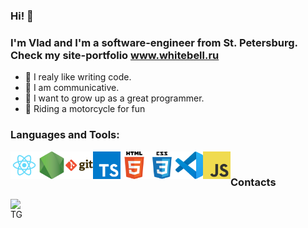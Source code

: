 ### Hi! 👋
### I'm Vlad and I'm a software-engineer from St. Petersburg. Check my site-portfolio www.whitebell.ru

- 💪 I realy like writing code.
- 💬 I am communicative.
- 🌱 I want to grow up as a great programmer.
- 🎉 Riding a motorcycle for fun
 

 ### Languages and Tools:

<img align="left" alt="React" width="44px" src="https://raw.githubusercontent.com/github/explore/80688e429a7d4ef2fca1e82350fe8e3517d3494d/topics/react/react.png" />
<img align="left" alt="NODE.js" width="44px" src="https://raw.githubusercontent.com/github/explore/80688e429a7d4ef2fca1e82350fe8e3517d3494d/topics/nodejs/nodejs.png" />
<img align="left" alt="git" width="44px" src="https://raw.githubusercontent.com/github/explore/80688e429a7d4ef2fca1e82350fe8e3517d3494d/topics/git/git.png" />
<img align="left" alt="typescript" width="44px" src="https://raw.githubusercontent.com/github/explore/80688e429a7d4ef2fca1e82350fe8e3517d3494d/topics/typescript/typescript.png" />
<img align="left" alt="HTML5" width="44px" src="https://raw.githubusercontent.com/github/explore/80688e429a7d4ef2fca1e82350fe8e3517d3494d/topics/html/html.png" />
<img align="left" alt="CSS3" width="44px" src="https://raw.githubusercontent.com/github/explore/80688e429a7d4ef2fca1e82350fe8e3517d3494d/topics/css/css.png" />
<img align="left" alt="Visual Studio Code" width="44px" src="https://raw.githubusercontent.com/github/explore/80688e429a7d4ef2fca1e82350fe8e3517d3494d/topics/visual-studio-code/visual-studio-code.png" />
<img align="left" alt="JavaScript" width="44px" src="https://raw.githubusercontent.com/github/explore/80688e429a7d4ef2fca1e82350fe8e3517d3494d/topics/javascript/javascript.png" />
<br>

 ### Contacts
 [<img align="left" alt="TG" width="22px" src="[https://cdn.jsdelivr.net/npm/simple-icons@v3/icons/vk.svg](https://w7.pngwing.com/pngs/419/837/png-transparent-telegram-icon-telegram-logo-computer-icons-telegram-blue-angle-triangle-thumbnail.png)https://w7.pngwing.com/pngs/419/837/png-transparent-telegram-icon-telegram-logo-computer-icons-telegram-blue-angle-triangle-thumbnail.png" />][tg]


 [tg]: https://t.me/vladbvy
